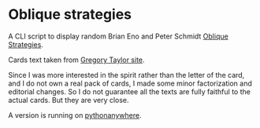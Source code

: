 # Oblique strategies

A CLI script to display random Brian Eno and Peter Schmidt [Oblique Strategies](https://en.wikipedia.org/wiki/Oblique_Strategies).

Cards text taken from [Gregory Taylor site](http://www.rtqe.net/ObliqueStrategies/).

Since I was more interested in the spirit rather than the letter of the card, and I do not own a real pack of cards, I made some minor factorization and editorial changes. So I do not guarantee all the texts are fully faithful to the actual cards. But they are very close.

A version is running on [pythonanywhere](https://sebhz.pythonanywhere.com).
